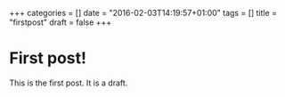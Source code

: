 +++
categories = []
date = "2016-02-03T14:19:57+01:00"
tags = []
title = "firstpost"
draft = false
+++
# First post!
This is the first post.
It is a draft.
